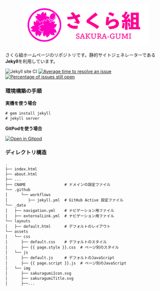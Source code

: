 <p align="center">
  <a href="https://sakuragumi.tk">
    <img
      alt="さくら組"
      src="assets/img/sakuragumiTitle.svg"
      width="400"
    />
  </a>
</p>

さくら組ホームページのリポジトリです。静的サイトジェネレーターである**Jekyll**を利用しています。

![Jekyll site CI](https://github.com/sakuraJunior/new_homepage/workflows/Jekyll%20site%20CI/badge.svg)
[![Average time to resolve an issue](http://isitmaintained.com/badge/resolution/sakuraJunior/new_homepage.svg)](http://isitmaintained.com/project/sakuraJunior/new_homepage "Average time to resolve an issue")
[![Percentage of issues still open](http://isitmaintained.com/badge/open/sakuraJunior/new_homepage.svg)](http://isitmaintained.com/project/sakuraJunior/new_homepage "Percentage of issues still open")

### 環境構築の手順

**実機を使う場合**
```
# gem install jekyll
# jekyll server
```
**GitPodを使う場合**

[![Open in Gitpod](https://gitpod.io/button/open-in-gitpod.svg)](https://gitpod.io/#https://github.com/sakuraJunior/new_homepage)

### ディレクトリ構造
    .
    ├── index.html
    ├── about.html
    ├── ...
    ├── CNAME                 # ドメインの設定ファイル
    └── .github
    │      └── workflows
    │         ├── jekyll.yml  # GitHub Active 設定ファイル
    └── _data
    │   ├── navigation.yml    # ナビゲーション用ファイル
    │   ├── externalLink.yml  # ナビゲーション用ファイル
    └── layouts
    │   ├── default.html      # デフォルトのレイアウト
    └── assets
    │   └── css
    │      ├── default.css    # デフォルトのスタイル
    │      ├── {{ page.style }}.css  # ページ別のスタイル
    │   └── js
    │      ├── default.js     # デフォルトのJavaScript
    │      ├── {{ page.script }}.js  # ページ別のJavaScript
    │   └── img
    │      ├── sakuragumiIcon.svg
    │      ├── sakuragumiTitle.svg   
    │      ├──...
